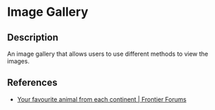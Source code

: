 # Image Gallery

## Description

An image gallery that allows users to use different methods to view the images.

## References

- [Your favourite animal from each continent | Frontier Forums](https://forums.frontier.co.uk/threads/your-favourite-animal-from-each-continent.626875/)
